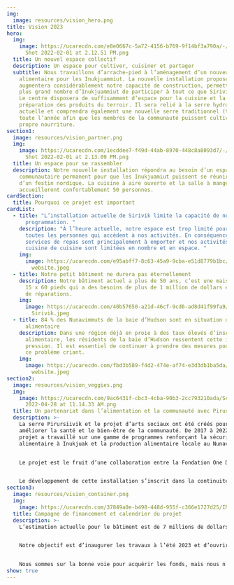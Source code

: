 ```yaml
---
img:
  image: resources/vision_hero.png
title: Vision 2023
hero:
  img:
    image: https://ucarecdn.com/e8e0667c-5a72-4156-b769-9f14bf3a790a/-/crop/2286x1210/8,23/-/preview/Screen
      Shot 2022-02-01 at 2.12.51 PM.png
  title: Un nouvel espace collectif
  description: Un espace pour cultiver, cuisiner et partager
  subtitle: Nous travaillons d’arrache-pied à l’aménagement d’un nouveau centre
    alimentaire pour les Inukjuammiut. La nouvelle installation proposée
    augmentera considérablement notre capacité de construction, permettant à un
    plus grand nombre d’Inukjuammiut de participer à tout ce que Sirivik fait.
    Le centre disposera de suffisamment d’espace pour la cuisine et la
    préparation des produits du terroir. Il sera relié à la serre hydroponique
    actuelle et comprendra également une nouvelle serre traditionnel (terre)
    toute l’année afin que les membres de la communauté puissent cultiver leur
    propre nourriture.
section1:
  image: resources/vision_partner.png
  img:
    image: https://ucarecdn.com/1ecddee7-f49d-44ab-8970-448c8a8093d7/-/crop/2312x1213/0,113/-/preview/Screen
      Shot 2022-02-01 at 2.13.09 PM.png
  title: Un espace pour se rassembler
  description: Notre nouvelle installation répondra au besoin d’un espace
    communautaire permanent pour que les Inukjuamiut puissent se réunir autour
    d’un festin nordique. La cuisine à aire ouverte et la salle à manger
    accueilleront confortablement 50 personnes.
cardSection:
  title: Pourquoi ce projet est important
cardList:
  - title: "L’installation actuelle de Sirivik limite la capacité de notre
      programmation. "
    description: "À l’heure actuelle, notre espace est trop limité pour accueillir
      toutes les personnes qui accèdent à nos activités. En conséquence, nos
      services de repas sont principalement à emporter et nos activités de
      cuisine de cuisine sont limitées en nombre et en espace. "
    img:
      image: https://ucarecdn.com/e95abff7-8c63-45a9-9cba-e51d8779b1bc/Kitchen
        website.jpeg
  - title: Notre petit bâtiment ne durera pas éternellement
    description: Notre bâtiment actuel a plus de 50 ans, c’est une maison mobile de
      15 x 60 pieds qui a des besoins de plus de 1 million de dollars en frais
      de réparations.
    img:
      image: https://ucarecdn.com/40b57650-a21d-46cf-9cd6-ad8d41f99fa9/Building
        Sirivik.jpeg
  - title: 84 % des Nunavimmuts de la baie d’Hudson sont en situation d’insécurité
      alimentaire
    description: Dans une région déjà en proie à des taux élevés d’insécurité
      alimentaire, les résidents de la baie d’Hudson ressentent cette importante
      pression. Il est essentiel de continuer à prendre des mesures pour régler
      ce problème criant.
    img:
      image: https://ucarecdn.com/fbd3b589-f4d2-474e-af74-e3d3db1ba5da/Nikkuk
        website.jpeg
section2:
  image: resources/vision_veggies.png
  img:
    image: https://ucarecdn.com/9ac6431f-cbc3-4cba-90b3-2cc793210ada/Screen Shot
      2022-04-28 at 11.14.33 AM.png
  title: Un partenariat dans l’alimentation et la communauté avec Pirursiivik
  description: >-
    La serre Pirursiivik et le projet d’arts sociaux ont été créés pour
    améliorer la santé et le bien-être de la communauté. De 2017 à 2022, le
    projet a travaillé sur une gamme de programmes renforçant la sécurité
    alimentaire à Inukjuak et la production alimentaire locale au Nunavik.


    Le projet est le fruit d’une collaboration entre la Fondation One Drop et Makivik.


    Le développement de cette installation s’inscrit dans la continuité du travail acharné accompli par l’équipe du projet Pirursiivik pour établir une installation de agro-alimentaire locale à Inukjuak.
section3:
  image: resources/vision_container.png
  img:
    image: https://ucarecdn.com/37849a0e-b498-448d-955f-c366e1727d25/IMG_8291 2.JPG
  title: Campagne de financement et calendrier du projet
  description: >-
    L’estimation actuelle pour le bâtiment est de 7 millions de dollars.


    Notre objectif est d’inaugurer les travaux à l’été 2023 et d’ouvrir les portes de la nouvelle installation au printemps 2024.


    Nous sommes sur la bonne voie pour acquérir les fonds, mais nous n’en sommes pas encore là. Si vous souhaitez soutenir le projet ou en savoir plus, n’hésitez pas à contacter notre équipe.
show: true
---
```

